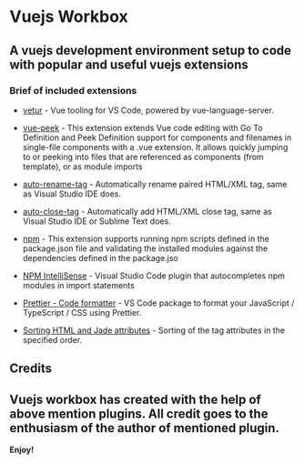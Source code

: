 # Vuejs Workbox

## A vuejs development environment setup to code with popular and useful vuejs extensions

### Brief of included extensions

* [vetur](https://marketplace.visualstudio.com/items?itemName=octref.vetur) -
  Vue tooling for VS Code, powered by vue-language-server.
* [vue-peek](https://marketplace.visualstudio.com/items?itemName=dariofuzinato.vue-peek) -
  This extension extends Vue code editing with Go To Definition and Peek Definition support for components and filenames in single-file components with a .vue extension. It allows quickly jumping to or peeking into files that are referenced as components (from template), or as module imports

* [auto-rename-tag](https://marketplace.visualstudio.com/items?itemName=formulahendry.auto-rename-tag) -
  Automatically rename paired HTML/XML tag, same as Visual Studio IDE does.

* [auto-close-tag](https://marketplace.visualstudio.com/items?itemName=formulahendry.auto-close-tag) -
  Automatically add HTML/XML close tag, same as Visual Studio IDE or Sublime Text does.

* [npm](https://marketplace.visualstudio.com/items?itemName=eg2.vscode-npm-script) -
  This extension supports running npm scripts defined in the package.json file and validating the installed modules against the dependencies defined in the package.jso

* [NPM IntelliSense](https://marketplace.visualstudio.com/items?itemName=christian-kohler.npm-intellisense) -
  Visual Studio Code plugin that autocompletes npm modules in import statements

* [Prettier - Code formatter](https://marketplace.visualstudio.com/items?itemName=esbenp.prettier-vscode) -
  VS Code package to format your JavaScript / TypeScript / CSS using Prettier.

* [Sorting HTML and Jade attributes](https://marketplace.visualstudio.com/items?itemName=mrmlnc.vscode-attrs-sorter) -
  Sorting of the tag attributes in the specified order.

## **Credits**

## Vuejs workbox has created with the help of above mention plugins. All credit goes to the enthusiasm of the author of mentioned plugin.

**Enjoy!**
